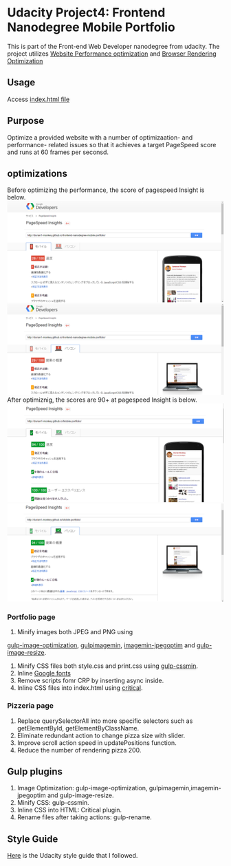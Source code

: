# Udacity Project4: Frontend Nanodegree Mobile Portfolio
This is part of the Front-end Web Developer nanodegree from udacity. The project utilizes <a href="https://www.udacity.com/courses/ud884">Website Performance optimization</a> and <a href="https://www.udacity.com/courses/ud860">Browser Rendering Optimization</a>

## Usage
Access [index.html file](https://cdn.rawgit.com/Durian1-Monkey/frontend-nanodegree-mobile-portfolio/master/dist/index.html)

## Purpose
Optimize a provided website with a number of optimizaation- and performance- related issues so that it achieves a target PageSpeed score and runs at 60 frames per seconsd.

## optimizations
Before optimizing the performance, the score of pagespeed Insight is below.  
![mobile](src/img/first1.PNG)  
![notebook](src/img/first2.PNG)  
After optimiznig, the scores are 90+ at pagespeed Insight is below.  
![mobile](src/img/second1.PNG)  
![notebook](src/img/second2.PNG)  

### Portfolio page

1. Minify images both JPEG and PNG using 

<a href="https://www.npmjs.com/package/gulp-image-optimization">gulp-image-optimization</a>, <a href="https://www.npmjs.com/package/gulp-imagemin">gulpimagemin</a>, <a href="https://www.npmjs.com/package/imagemin-jpegoptim">imagemin-jpegoptim</a> and <a href="https://www.npmjs.com/package/gulp-image-resize">gulp-image-resize</a>.
1. Minify CSS files both style.css and print.css using <a href="https://www.npmjs.com/package/gulp-cssmin">gulp-cssmin</a>.
1. Inline <a href="https://www.google.com/fonts">Google fonts</a>
1. Remove scripts fomr CRP by inserting async inside.
1. Inline CSS files into index.html using <a href="https://github.com/addyosmani/critical">critical</a>.

### Pizzeria page
1. Replace querySelectorAll into more specific selectors such as getElementById, getElementByClassName.
1. Eliminate redundant action to change pizza size with slider.
1. Improve scroll action speed in updatePositions function.
1. Reduce the number of rendering pizza 200.

## Gulp plugins
1. Image Optimization: gulp-image-optimization, gulpimagemin,imagemin-jpegoptim and gulp-image-resize.
1. Minify CSS: gulp-cssmin.
1. Inline CSS into HTML: Critical plugin.
1. Rename files after taking actions: gulp-rename.

## Style Guide
[Here](http://udacity.github.io/frontend-nanodegree-styleguide/index.html) is the Udacity style guide that I followed.

